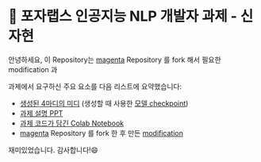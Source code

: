 # 🥁 포자랩스 인공지능 NLP 개발자 과제 - 신자현

안녕하세요, 이 Repository는 [magenta](https://github.com/magenta/magenta) Repository 를 fork 해서 필요한 modification 과 

과제에서 요구하신 주요 요소를 다음 리스트에 요약했습니다:

* [생성된 4마디의 미디](https://github.com/lukysummer/Poza-Assignment/blob/main/step_36656_sample_2.mid) (생성할 때 사용한 [모델 checkpoint](https://drive.google.com/file/d/1TBjBuKBgpLK2-UX5_XGdP39wxWGHb6s4/view?usp=sharing))
* [과제 설명 PPT](https://github.com/lukysummer/Poza-Assignment/blob/main/PozaAssignment.pptx)
* [과제 코드가 담긴 Colab Notebook](https://github.com/lukysummer/Poza-Assignment/blob/main/PozaWorkbook.ipynb)
* [magenta](https://github.com/magenta/magenta) Repository 를 fork 한 후 만든 [modification](https://github.com/lukysummer/magenta/blob/main/magenta/models/music_vae/configs.py#L49)

재미있었습니다. 감사합니다!😄
